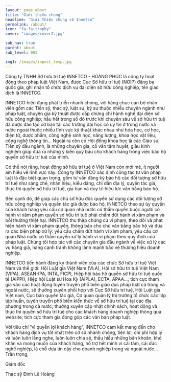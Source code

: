 ```yaml
---
layout: page_about
title: "Giới thiệu chung"
headline: "Giới thiệu chung về Innetco"
permalink: /about/
icon: "fa fa-trophy"
cover: "images/cover2.jpg"

sub_nav: true
parent: about
sub_level: 001

img1: /images/inpost_temp.jpg
---
```


Công ty TNHH Sở hữu trí tuệ INNETCO - HOÀNG PHÚC là công ty hoạt động theo pháp luật Việt Nam, được Cục Sở hữu trí tuệ (NOIP) đăng bạ quốc gia, ghi nhận tổ chức dịch vụ đại diện sở hữu công nghiệp, tên giao dịch là INNETCO.

INNETCO hiện đang phát triển nhanh chóng, với hàng chục cán bộ nhân viên gồm các Tiến sỹ, thạc sỹ, luật sư, kỹ sư thuộc nhiều chuyên ngành như pháp luật, chuyên gia kỹ thuật được cấp chứng chỉ hành nghề đại diện sở hữu công nghiệp; hầu hết trong số đó trước khi chuyên sâu về sở hữu trí tuệ đã được đào tạo cơ bản tại các trường đại học có uy tín ở trong nước và nước ngoài thuộc nhiều lĩnh vực kỹ thuật khác nhau như hóa học, cơ học, điện tử, dược phẩm, công nghệ sinh học, năng  lượng, khoa học vật liệu, công nghệ thông tin… Ngoài ra còn có Hội đồng khoa học là các Giáo sư, Tiến sỹ đầu ngành, là những chuyên gia, cố vấn tâm huyết, giàu kinh nghiệm giúp đưa ra những ý kiến quý báu cho khách hàng trong việc bảo hộ quyền sở hữu trí tuệ của mình. 

Có thể nói rằng, hoạt động sở hữu trí tuệ ở Việt Nam còn mới mẻ, ít người am hiểu về lĩnh vực này. Công ty INNETCO xác định công tác tư vấn pháp luật là đặc biệt quan trọng, gồm tư vấn đăng ký bảo hộ các đối tượng sở hữu trí tuệ như sáng chế, nhãn hiệu, kiểu dáng, chỉ dẫn địa lý, quyền tác giả, thực thi quyền sở hữu trí tuệ, gia hạn và duy trì hiệu lực văn bằng bảo hộ…

Bên cạnh đó, để giúp các chủ sở hữu độc quyền sử dụng các đối tượng sở hữu công nghiệp và quyền tác giả được bảo hộ, INNETCO theo sự ủy quyền của khách hàng yêu cầu cơ quan nhà nước có thẩm quyền buộc người có hành vi xâm phạm quyền sở hữu trí tuệ phải chấm dứt hành vi xâm phạm và bồi thường thiệt hại. INNETCO thu thập chứng cứ vi phạm, theo dõi và phát hiện hành vi xâm phạm quyền, thông báo cho chủ văn bằng bảo hộ và đưa ra các biện pháp xử lý: yêu cầu chấm dứt hành vi xâm phạm, yêu cầu cơ quan Nhà nước có thẩm quyền xử lý hành vi vi phạm theo quy định của pháp luật. Chúng tôi hợp tác với các chuyên gia đầu ngành về việc xử lý các vụ hàng giả, hàng cạnh tranh không lành mạnh bảo vệ thương hiệu doanh nghiệp.

INNETCO tiến hành đăng ký thành viên của các chức Sở hữu trí tuệ Việt Nam và thế giới: Hội Luật gia Việt Nam (VLA), Hội sở hữu trí tuệ Việt Nam (VIPA), ASEAN-IPA, INTA, FICPI, Hiệp hội bảo hộ quyền sở hữu trí tuệ quốc tế (AIPPI), Hiệp hội Luật sư Hoa Kỳ (AIPLA), ECTA, APAA…; tích cực tham gia vào các hoạt động tuyên truyền phổ biến giáo dục pháp luật cả trong và ngoài nước, sẽ thường xuyên phối hợp với Cục Sở hữu trí tuệ, Hội Luật gia Việt nam, Cục bản quyền tác giả, Cơ quan quản lý thị trường tổ chức các lớp tập huấn, tuyên truyền phổ biến kiến thức về sở hữu trí tuệ tại các địa phương trong cả nước; thường xuyên cập nhật chính sách, hoạt động và thực thi quyền sở hữu trí tuệ cho các khách hàng doanh nghiệp thông qua website; tích cực tham gia đóng góp các văn bản pháp luật.

Với tiêu chí “vì quyền lợi khách hàng”, INNETCO cam kết mang đến cho  khách hàng dịch vụ tốt nhất trên cơ sở nhanh chóng, tiện lợi, chi phí hợp lý và luôn luôn lắng nghe, luôn luôn chia sẻ, thấu hiểu những băn khoăn, khó khăn và mong muốn của khách hàng, hỗ trợ hết mình vì cái tâm, cái đức nghề nghiệp, là chỗ dựa tin cậy cho doanh nghiệp trong và ngoài nước.
.
Trân trọng,
 
Giám đốc

Thạc sỹ Đinh Lê Hoàng
